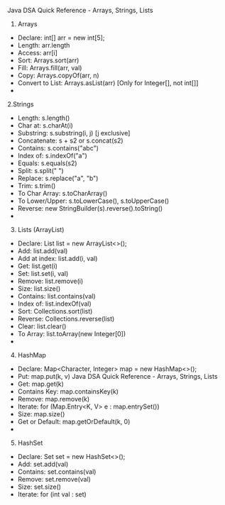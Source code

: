 Java DSA Quick Reference - Arrays, Strings, Lists
1. Arrays
- Declare: int[] arr = new int[5];
- Length: arr.length
- Access: arr[i]
- Sort: Arrays.sort(arr)
- Fill: Arrays.fill(arr, val)
- Copy: Arrays.copyOf(arr, n)
- Convert to List: Arrays.asList(arr) [Only for Integer[], not int[]]
- 
2.Strings
- Length: s.length()
- Char at: s.charAt(i)
- Substring: s.substring(i, j) [j exclusive]
- Concatenate: s + s2 or s.concat(s2)
- Contains: s.contains("abc")
- Index of: s.indexOf("a")
- Equals: s.equals(s2)
- Split: s.split(" ")
- Replace: s.replace("a", "b")
- Trim: s.trim()
- To Char Array: s.toCharArray()
- To Lower/Upper: s.toLowerCase(), s.toUpperCase()
- Reverse: new StringBuilder(s).reverse().toString()
- 
3. Lists (ArrayList)
- Declare: List<Integer> list = new ArrayList<>();
- Add: list.add(val)
- Add at index: list.add(i, val)
- Get: list.get(i)
- Set: list.set(i, val)
- Remove: list.remove(i)
- Size: list.size()
- Contains: list.contains(val)
- Index of: list.indexOf(val)
- Sort: Collections.sort(list)
- Reverse: Collections.reverse(list)
- Clear: list.clear()
- To Array: list.toArray(new Integer[0])
- 
4. HashMap
- Declare: Map<Character, Integer> map = new HashMap<>();
- Put: map.put(k, v)
  Java DSA Quick Reference - Arrays, Strings, Lists
- Get: map.get(k)
- Contains Key: map.containsKey(k)
- Remove: map.remove(k)
- Iterate: for (Map.Entry<K, V> e : map.entrySet())
- Size: map.size()
- Get or Default: map.getOrDefault(k, 0)
- 
5. HashSet
- Declare: Set<Integer> set = new HashSet<>();
- Add: set.add(val)
- Contains: set.contains(val)
- Remove: set.remove(val)
- Size: set.size()
- Iterate: for (int val : set)